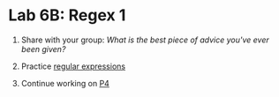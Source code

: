 # Lab 6B: Regex 1

1. Share with your group: *What is the best piece of advice you've ever been given?*

2. Practice [regular expressions](./regex-smiles)

3. Continue working on [P4](../p4)